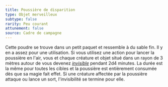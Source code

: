 ```yaml
---
title: Poussière de disparition
type: Objet merveilleux
subtype: false
rarity: Peu courant
attunement: false
source: Cadre de campagne
---
```

Cette poudre se trouve dans un petit paquet et ressemble à du sable fin. Il y en a assez pour une utilisation. Si vous utilisez une action pour lancer la poussière en l'air, vous et chaque créature et objet situé dans un rayon de 3 mètres autour de vous devenez [_invisible_](/gerer-la-sante-du-personnage/#invisible) pendant 2d4 minutes. La durée est la même pour toutes les cibles et la poussière est entièrement consumée dès que sa magie fait effet. Si une créature affectée par la poussière attaque ou lance un sort, l'invisibilité se termine pour elle.
